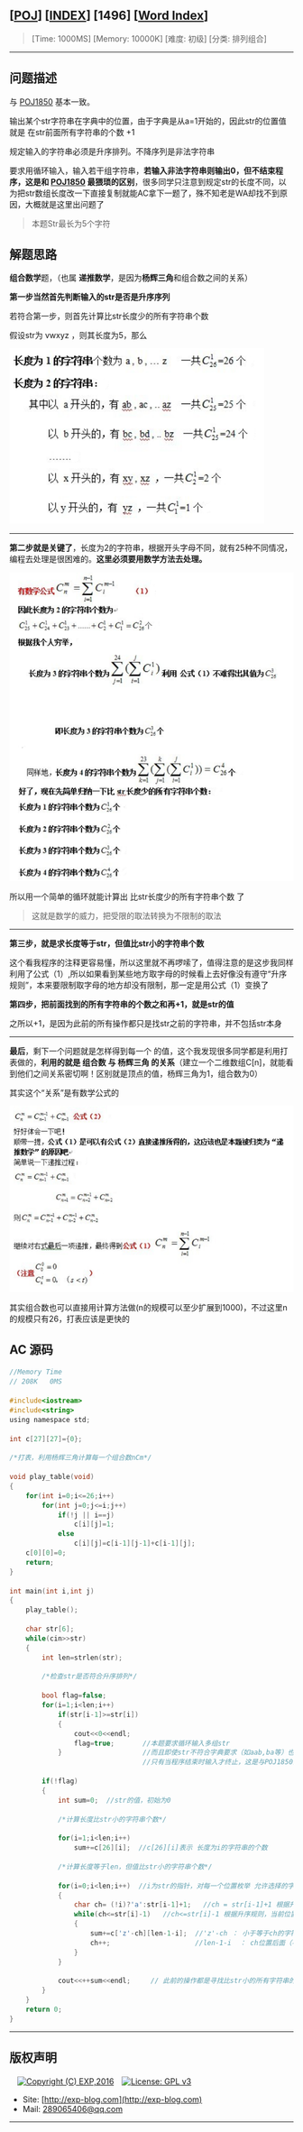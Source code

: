 ## [[POJ](http://poj.org/)] [[INDEX](https://github.com/lyy289065406/POJ-Solving-Reports)] [1496] [[Word Index](http://poj.org/problem?id=1496)]

> [Time: 1000MS] [Memory: 10000K] [难度: 初级] [分类: 排列组合]

------

## 问题描述

与 [POJ1850](/reports/POJ1850-Code) 基本一致。

输出某个str字符串在字典中的位置，由于字典是从a=1开始的，因此str的位置值就是 在str前面所有字符串的个数 +1

规定输入的字符串必须是升序排列。不降序列是非法字符串

要求用循环输入，输入若干组字符串，**若输入非法字符串则输出0，但不结束程序，这是和 [POJ1850](/reports/POJ1850-Code)  最猥琐的区别**，很多同学只注意到规定str的长度不同，以为把str数组长度改一下直接复制就能AC拿下一题了，殊不知老是WA却找不到原因，大概就是这里出问题了

> 本题Str最长为5个字符


## 解题思路

**组合数学**题，（也属 **递推数学**，是因为**杨辉三角**和组合数之间的关系）


**第一步当然首先判断输入的str是否是升序序列**


若符合第一步，则首先计算比str长度少的所有字符串个数

假设str为 vwxyz ，则其长度为5，那么

![](/reports/POJ1496-Word%20Index/img/01.png)


------


**第二步就是关键了**，长度为2的字符串，根据开头字母不同，就有25种不同情况，编程去处理是很困难的。**这里必须要用数学方法去处理。**


![](/reports/POJ1496-Word%20Index/img/02.png)



所以用一个简单的循环就能计算出 比str长度少的所有字符串个数 了

> 这就是数学的威力，把受限的取法转换为不限制的取法


------



**第三步，就是求长度等于str，但值比str小的字符串个数**

这个看我程序的注释更容易懂，所以这里就不再啰嗦了，值得注意的是这步我同样利用了公式（1）,所以如果看到某些地方取字母的时候看上去好像没有遵守“升序规则”，本来要限制取字母的地方却没有限制，那一定是用公式（1）变换了


**第四步，把前面找到的所有字符串的个数之和再+1，就是str的值**

之所以+1，是因为此前的所有操作都只是找str之前的字符串，并不包括str本身


------


**最后**，剩下一个问题就是怎样得到每一个 的值，这个我发现很多同学都是利用打表做的，**利用的就是 组合数 与 杨辉三角 的关系**（建立一个二维数组C[n]，就能看到他们之间关系密切啊！区别就是顶点的值，杨辉三角为1，组合数为0）

其实这个“关系”是有数学公式的

![](/reports/POJ1496-Word%20Index/img/03.png)


其实组合数也可以直接用计算方法做(n的规模可以至少扩展到1000)，不过这里n的规模只有26，打表应该是更快的


## AC 源码


```c
//Memory Time 
// 208K   0MS 

#include<iostream>
#include<string>
using namespace std;

int c[27][27]={0};

/*打表，利用杨辉三角计算每一个组合数nCm*/

void play_table(void)
{
	for(int i=0;i<=26;i++)
		for(int j=0;j<=i;j++)
			if(!j || i==j)
				c[i][j]=1;
			else
				c[i][j]=c[i-1][j-1]+c[i-1][j];
	c[0][0]=0;
	return;
}

int main(int i,int j)
{
	play_table();

	char str[6];
	while(cin>>str)
	{
		int len=strlen(str);

		/*检查str是否符合升序排列*/

		bool flag=false;
		for(i=1;i<len;i++)
			if(str[i-1]>=str[i])
			{
				cout<<0<<endl;
				flag=true;       //本题要求循环输入多组str
			}                    //而且即使str不符合字典要求（如aab,ba等）也不能结束输入循环
			                     //只有当程序结束时输入才终止，这是与POJ1850的最隐蔽区别

		if(!flag)
		{
			int sum=0;  //str的值，初始为0
	
			/*计算长度比str小的字符串个数*/
	
			for(i=1;i<len;i++)
				sum+=c[26][i];  //c[26][i]表示 长度为i的字符串的个数
	
			/*计算长度等于len，但值比str小的字符串个数*/
	
			for(i=0;i<len;i++)  //i为str的指针，对每一个位置枚举 允许选择的字符ch
			{
				char ch= (!i)?'a':str[i-1]+1;   //ch = str[i-1]+1 根据升序规则，当前位置的ch至少要比str前一位置的字符大1
				while(ch<=str[i]-1)   //ch<=str[i]-1 根据升序规则，当前位置的ch最多只能比 str这个位置实际上的字符 小1
				{
					sum+=c['z'-ch][len-1-i];  //'z'-ch ： 小于等于ch的字符不允许再被选择，所以当前能够选择的字符总数为'z'-ch
					ch++;                     //len-1-i  ： ch位置后面（不包括ch）剩下的位数，就是从'z'-ch选择len-1-i个字符
				}
			}
			
			cout<<++sum<<endl;     // 此前的操作都是寻找比str小的所有字符串的个数，并不包括str本身，因此这里要+1
		}
	}
	return 0;
}
```

------

## 版权声明

　[![Copyright (C) EXP,2016](https://img.shields.io/badge/Copyright%20(C)-EXP%202016-blue.svg)](http://exp-blog.com)　[![License: GPL v3](https://img.shields.io/badge/License-GPL%20v3-blue.svg)](https://www.gnu.org/licenses/gpl-3.0)
  

- Site: [http://exp-blog.com](http://exp-blog.com) 
- Mail: <a href="mailto:289065406@qq.com?subject=[EXP's Github]%20Your%20Question%20（请写下您的疑问）&amp;body=What%20can%20I%20help%20you?%20（需要我提供什么帮助吗？）">289065406@qq.com</a>


------
